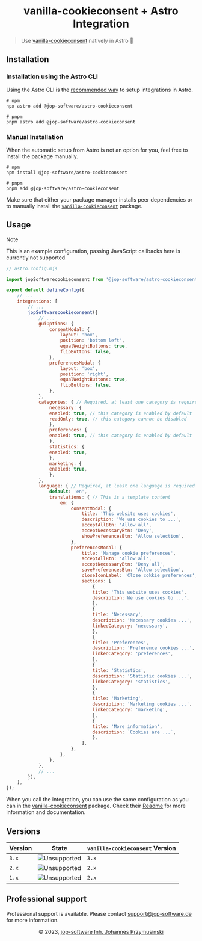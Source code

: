 <div align="center">
    <h1>vanilla-cookieconsent + Astro Integration</h1>
</div>

> Use [vanilla-cookieconsent](https://github.com/orestbida/cookieconsent) natively in Astro 🍪

## Installation

### Installation using the Astro CLI

Using the Astro CLI is the [recommended way](https://docs.astro.build/en/guides/integrations-guide/#automatic-integration-setup) to setup integrations in Astro.

```console
# npm
npx astro add @jop-software/astro-cookieconsent

# pnpm
pnpm astro add @jop-software/astro-cookieconsent
```

### Manual Installation

When the automatic setup from Astro is not an option for you, feel free to install the package manually.

```console
# npm
npm install @jop-software/astro-cookieconsent

# pnpm
pnpm add @jop-software/astro-cookieconsent
```

Make sure that either your package manager installs peer dependencies or to manually install the [`vanilla-cookieconsent`](https://www.npmjs.com/package/vanilla-cookieconsent) package.

## Usage

> [!NOTE]  
> This is an example configuration, passing JavaScript callbacks here is currently not supported.

```javascript
// astro.config.mjs

import jopSoftwarecookieconsent from '@jop-software/astro-cookieconsent';

export default defineConfig({
    // ...
    integrations: [
        // ...
        jopSoftwarecookieconsent({
            // ...
            guiOptions: {
                consentModal: {
                    layout: 'box',
                    position: 'bottom left',
                    equalWeightButtons: true,
                    flipButtons: false,
                },
                preferencesModal: {
                    layout: 'box',
                    position: 'right',
                    equalWeightButtons: true,
                    flipButtons: false,
                },
            },            
            categories: { // Required, at least one category is required
                necessary: {
                enabled: true, // this category is enabled by default
                readOnly: true, // this category cannot be disabled
                },
                preferences: {
                enabled: true, // this category is enabled by default
                },
                statistics: {
                enabled: true,
                },
                marketing: {
                enabled: true,
                },
            },            
            language: { // Required, at least one language is required
                default: 'en',
                translations: { // This is a template content
                    en: {
                        consentModal: {
                            title: 'This website uses cookies',
                            description: 'We use cookies to ...',
                            acceptAllBtn: 'Allow all',
                            acceptNecessaryBtn: 'Deny',
                            showPreferencesBtn: 'Allow selection',
                        },
                        preferencesModal: {
                            title: 'Manage cookie preferences',
                            acceptAllBtn: 'Allow all',
                            acceptNecessaryBtn: 'Deny all',
                            savePreferencesBtn: 'Allow selection',
                            closeIconLabel: 'Close cokkie preferences',
                            sections: [
                                {
                                title: 'This website uses cookies',
                                description:'We use cookies to ...',
                                },
                                {
                                title: 'Necessary',
                                description: 'Necessary cookies ...',
                                linkedCategory: 'necessary',
                                },
                                {
                                title: 'Preferences',
                                description: 'Preference cookies ...',
                                linkedCategory: 'preferences',
                                },
                                {
                                title: 'Statistics',
                                description: 'Statistic cookies ...',
                                linkedCategory: 'statistics',
                                },
                                {
                                title: 'Marketing',
                                description: 'Marketing cookies ...',
                                linkedCategory: 'marketing',
                                },                            
                                {
                                title: 'More information',
                                description: `Cookies are ...`,
                                },
                            ],
                        },
                    },
                },
            },
            // ...
        }),
    ],
});
```

When you call the integration, you can use the same configuration as you can in the [vanilla-cookieconsent](https://github.com/orestbida/cookieconsent) package. 
Check their [Readme](https://github.com/orestbida/cookieconsent/blob/master/Readme.md) for more information and documentation.

## Versions

| Version | State | `vanilla-cookieconsent` Version |
| --- | --- | --- |
| `3.x` | ![Unsupported](https://img.shields.io/badge/active_support-green?style=for-the-badge) | `3.x` |
| `2.x` | ![Unsupported](https://img.shields.io/badge/security_and_enterprise-orange?style=for-the-badge) | `2.x` |
| `1.x` | ![Unsupported](https://img.shields.io/badge/unsupported-red?style=for-the-badge) | `2.x` |


## Professional support

Professional support is available. Please contact [support@jop-software.de](mailto:support@jop-software.de) for more information.

<div align=center>&copy 2023, <a href="https://jop-software.de">jop-software Inh. Johannes Przymusinski</a></div>

